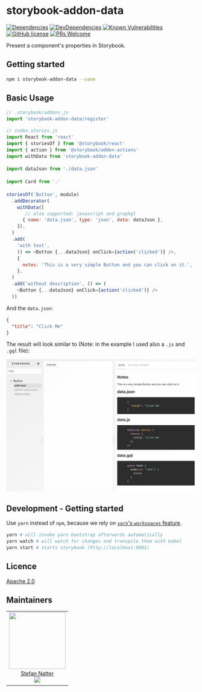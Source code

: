 # storybook-addon-data

[![Dependencies](https://img.shields.io/david/natterstefan/storybook-addon-data.svg)](https://github.com/natterstefan/storybook-addon-data/blob/master/package.json)
[![DevDependencies](https://img.shields.io/david/dev/natterstefan/storybook-addon-data.svg)](https://github.com/natterstefan/storybook-addon-data/blob/master/package.json)
[![Known Vulnerabilities](https://snyk.io/test/github/natterstefan/storybook-addon-data/badge.svg)](https://snyk.io/test/github/natterstefan/storybook-addon-data)
[![GitHub license](https://img.shields.io/github/license/natterstefan/storybook-addon-data.svg)](https://github.com/natterstefan/storybook-addon-data/blob/master/LICENCE)
[![PRs Welcome](https://img.shields.io/badge/PRs-welcome-brightgreen.svg?style=flat-square)](http://makeapullrequest.com)

Present a component's properties in Storybook.

## Getting started

```bash
npm i storybook-addon-data --save
```

## Basic Usage

```js
// .storybook/addons.js
import 'storybook-addon-data/register'
```

```js
// index.stories.js
import React from 'react'
import { storiesOf } from '@storybook/react'
import { action } from '@storybook/addon-actions'
import withData from 'storybook-addon-data'

import dataJson from './data.json'

import Card from '.'

storiesOf('Button', module)
  .addDecorator(
    withData([
       // also supported: javascript and graphql
      { name: 'data.json', type: 'json', data: dataJson },
    ]),
  )
  .add(
    'with text',
    () => <Button {...dataJson} onClick={action('clicked')} />,
    {
      notes: 'This is a very simple Button and you can click on it.',
    },
  )
  .add('without description', () => (
    <Button {...dataJson} onClick={action('clicked')} />
  ))
```

And the `data.json`:

```json
{
  "title": "Click Me"
}
```

The result will look similar to (Note: in the example I used also a `.js` and
`.gql` file):

![Example](./static/images/example.png)

## Development - Getting started

Use `yarn` instead of `npm`, because we rely on [`yarn`'s `workspaces` feature](https://yarnpkg.com/lang/en/docs/workspaces/).

```bash
yarn # will invoke yarn bootstrap afterwards automatically
yarn watch # will watch for changes and transpile them with babel
yarn start # starts storybook (http://localhost:9001)
```

## Licence

[Apache 2.0](LICENCE)

## Maintainers

<table>
  <tbody>
    <tr>
      <td align="center">
        <a href="https://github.com/natterstefan">
          <img width="150" height="150" src="https://github.com/natterstefan.png?v=3&s=150">
          </br>
          Stefan Natter
        </a>
        <div>
          <a href="https://twitter.com/natterstefan">
            <img src="https://img.shields.io/twitter/follow/natterstefan.svg?style=social&label=Follow" />
          </a>
        </div>
      </td>
    </tr>
  <tbody>
</table>
